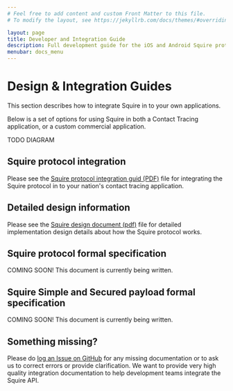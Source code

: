 ```yaml
---
# Feel free to add content and custom Front Matter to this file.
# To modify the layout, see https://jekyllrb.com/docs/themes/#overriding-theme-defaults

layout: page
title: Developer and Integration Guide
description: Full development guide for the iOS and Android Squire protocol and provided sample payloads
menubar: docs_menu
---
```


# Design & Integration Guides

This section describes how to integrate Squire in to your own applications.

Below is a set of options for using Squire in both a Contact Tracing application, or a custom
commercial application.

TODO DIAGRAM

## Squire protocol integration

Please see the [Squire protocol integration guid (PDF)](/documents/IntegrationGuide.pdf) file for integrating
the Squire protocol in to your nation's contact tracing application.

## Detailed design information

Please see the [Squire design document (pdf)](/documents/SquireProximityDetectionSolutionDesign.pdf) file
for detailed implementation design details about how the Squire protocol works.

## Squire protocol formal specification

COMING SOON! This document is currently being written.

## Squire Simple and Secured payload formal specification

COMING SOON! This document is currently being written.

## Something missing?

Please do [log an Issue on GitHub](https://github.com/vmware/squire/issues) for any missing documentation
or to ask us to correct errors or provide clarification. We want to provide very high quality integration
documentation to help development teams integrate the Squire API.